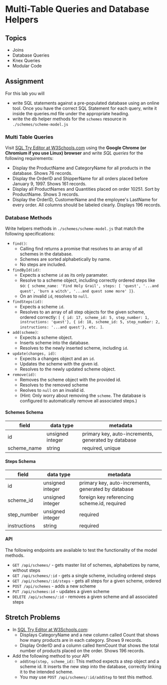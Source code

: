 # Multi-Table Queries and Database Helpers

## Topics

- Joins
- Database Queries
- Knex Queries
- Modular Code

## Assignment

For this lab you will

- write SQL statements against a pre-populated database using an online tool. Once you have the correct SQL Statement for each query, write it inside the queries.md file under the appropriate heading.
- write the db helper methods for the `schemes` resource in `./schemes/scheme-model.js`

### Multi Table Queries

Visit [SQL Try Editor at W3Schools.com](https://www.w3schools.com/Sql/tryit.asp?filename=trysql_select_top) using the **Google Chrome (or Chromium if you use Linux) browser** and write _SQL queries_ for the following requirements:

- Display the ProductName and CategoryName for all products in the database. Shows 76 records.
- Display the OrderID and ShipperName for all orders placed before January 9, 1997. Shows 161 records.
- Display all ProductNames and Quantities placed on order 10251. Sort by ProductName. Shows 3 records.
- Display the OrderID, CustomerName and the employee's LastName for every order. All columns should be labeled clearly. Displays 196 records.

### Database Methods

Write helpers methods in `./schemes/scheme-model.js` that match the following specifications:

- `find()`: 
  - Calling find returns a promise that resolves to an array of all schemes in the database.
  - Schemes are sorted alphabetically by name. 
  - No steps are included.
- `findById(id)`: 
  - Expects a scheme `id` as its only paramater.
  - Resolve to a scheme object, including correctly ordered steps like so: `{ scheme_name: 'Find Holy Grail', steps: [ 'quest', '...and quest', 'burn a witch', '...and quest some more' ]}`. 
  - On an invalid `id`, resolves to `null`.
- `findSteps(id)`: 
  - Expects a scheme `id`.
  - Resolves to an array of all step objects for the given scheme, ordered correctly: `[ { id: 17, scheme_id: 5, step_number: 1, instructions: 'quest'}, { id: 18, scheme_id: 5, step_number: 2, instructions: '...and quest'}, etc. ]`.
- `add(scheme)`: 
  - Expects a scheme object.
  - Inserts scheme into the database.
  - Resolves to the newly inserted scheme, including `id`.
- `update(changes, id)`: 
  - Expects a changes object and an `id`. 
  - Updates the scheme with the given id. 
  - Resolves to the newly updated scheme object. 
- `remove(id)`: 
  - Removes the scheme object with the provided id. 
  - Resolves to the removed scheme
  - Reolves to `null` on an invalid id. 
  - (Hint: Only worry about removing the `scheme`. The database is configured to automatically remove all associated steps.)

#### Schemes Schema

| field        | data type        | metadata                                            |
| ------------ | ---------------- | --------------------------------------------------- |
| id           | unsigned integer | primary key, auto-increments, generated by database |
| scheme_name  | string           | required, unique                                    |

#### Steps Schema

| field        | data type        | metadata                                            |
| ------------ | ---------------- | --------------------------------------------------- |
| id           | unsigned integer | primary key, auto-increments, generated by database |
| scheme_id    | unsigned integer | foreign key referencing scheme.id, required         |
| step_number  | unsigned integer | required                                            |
| instructions | string           | required                                            |

#### API

The following endpoints are available to test the functionality of the model methods.

- `GET /api/schemes/` - gets master list of schemes, alphabetizes by name, without steps
- `GET /api/schemes/:id` - gets a single scheme, including ordered steps 
- `GET /api/schemes/:id/steps` - gets all steps for a given scheme, ordered
- `POST /api/schemes` - adds a new scheme
- `PUT /api/schemes:id` - updates a given scheme 
- `DELETE /api/schemes/:id` - removes a given scheme and all associated steps

## Stretch Problems

- In [SQL Try Editor at W3Schools.com](https://www.w3schools.com/Sql/tryit.asp?filename=trysql_select_top):
  - Displays CategoryName and a new column called Count that shows how many products are in each category. Shows 9 records.
  - Display OrderID and a  column called ItemCount that shows the total number of products placed on the order. Shows 196 records. 
- Add the following method to your API
  - `addStep(step, scheme_id)`: This method expects a step object and a scheme id. It inserts the new step into the database, correctly linking it to the intended scheme.
  - You may use `POST /api/schemes/:id/addStep` to test this method. 